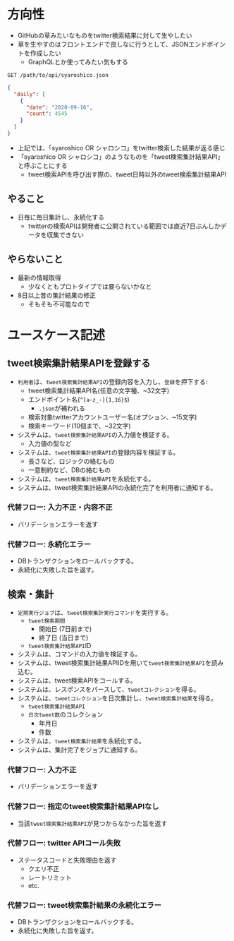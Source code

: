 # 方向性

- GitHubの草みたいなものをtwitter検索結果に対して生やしたい
- 草を生やすのはフロントエンドで良しなに行うとして、JSONエンドポイントを作成したい
  - GraphQLとか使ってみたい気もする

```
GET /path/to/api/syaroshico.json
```

```json
{
  "daily": [
    {
      "date": "2020-09-16",
      "count": 4545
    }
  ]
}
```

- 上記では、「syaroshico OR シャロシコ」をtwitter検索した結果が返る感じ
- 「syaroshico OR シャロシコ」のようなものを「tweet検索集計結果API」と呼ぶことにする
  - tweet検索APIを呼び出す際の、tweet日時以外のtweet検索集計結果API


## やること ##

- 日毎に毎日集計し、永続化する
  - twitterの検索APIは開発者に公開されている範囲では直近7日ぶんしかデータを収集できない

## やらないこと ##

- 最新の情報取得
  - 少なくともプロトタイプでは要らないかなと
- 8日以上昔の集計結果の修正
  - そもそも不可能なので


# ユースケース記述 #

## tweet検索集計結果APIを登録する ##

- `利用者`は、`tweet検索集計結果API`の登録内容を入力し、`登録`を押下する:
  - tweet検索集計結果API名(任意の文字種、~32文字)
  - エンドポイント名(`^[a-z_-]{1,16}$`)
    - `.json`が補われる
  - 検索対象twitterアカウントユーザー名(オプション、~15文字)
  - 検索キーワード(10個まで、~32文字)
- システムは、`tweet検索集計結果API`の入力値を検証する。
  - 入力値の型など
- システムは、`tweet検索集計結果API`の登録内容を検証する。
  - 長さなど、ロジックの絡むもの
  - 一意制約など、DBの絡むもの
- システムは、`tweet検索集計結果API`を永続化する。
- システムは、tweet検索集計結果APIの永続化完了を利用者に通知する。

### 代替フロー: 入力不正・内容不正 ###

- バリデーションエラーを返す

### 代替フロー: 永続化エラー ###

- DBトランザクションをロールバックする。
- 永続化に失敗した旨を返す。


## 検索・集計 ##

- `定期実行ジョブ`は、`tweet検索集計実行コマンド`を実行する。
  - `tweet検索期間`
    - 開始日 (7日前まで)
    - 終了日 (当日まで)
  - `tweet検索集計結果API`ID
- システムは、コマンドの入力値を検証する。
- システムは、tweet検索集計結果APIIDを用いて`tweet検索集計結果API`を読み込む。
- システムは、tweet検索APIをコールする。
- システムは、レスポンスをパースして、`tweetコレクション`を得る。
- システムは、`tweetコレクション`を日次集計し、`tweet検索集計結果`を得る。
  - `tweet検索集計結果API`
  - `日次tweet数`のコレクション
    - 年月日
    - 件数
- システムは、`tweet検索集計結果`を永続化する。
- システムは、集計完了をジョブに通知する。


### 代替フロー: 入力不正 ###

- バリデーションエラーを返す


### 代替フロー: 指定のtweet検索集計結果APIなし ###

- 当該`tweet検索集計結果API`が見つからなかった旨を返す

### 代替フロー: twitter APIコール失敗 ###

- ステータスコードと失敗理由を返す
  - クエリ不正
  - レートリミット
  - etc.

### 代替フロー: tweet検索集計結果の永続化エラー ###

- DBトランザクションをロールバックする。
- 永続化に失敗した旨を返す。
